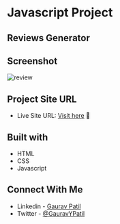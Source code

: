 # Javascript Project

## Reviews Generator

## Screenshot
![review](https://user-images.githubusercontent.com/102862547/227445519-345b12f9-e068-4b98-836a-75869a8999ee.png)

## Project Site URL
- Live Site URL: [Visit here](https://review-template-generator.netlify.app/) :rocket:

## Built with
- HTML
- CSS
- Javascript

## Connect With Me
- Linkedin - [Gaurav Patil](https://www.linkedin.com/in/gaurav-patil301/)
- Twitter - [@GauravYPatil](https://twitter.com/GauravYPatil)
